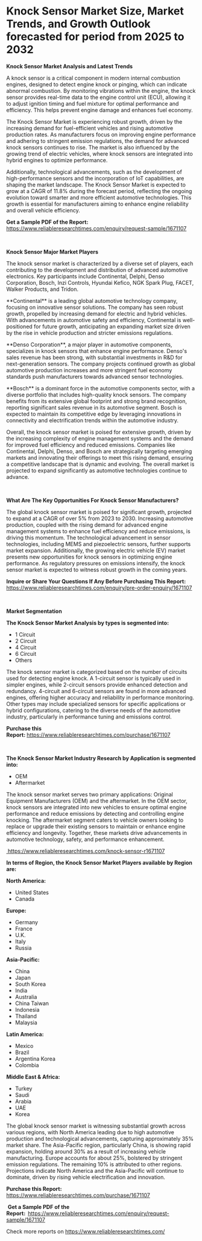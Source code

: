 <p><h1>Knock Sensor Market Size, Market Trends, and Growth Outlook forecasted for period from 2025 to 2032</h1></p><p><strong>Knock Sensor Market Analysis and Latest Trends</strong></p>
<p><p>A knock sensor is a critical component in modern internal combustion engines, designed to detect engine knock or pinging, which can indicate abnormal combustion. By monitoring vibrations within the engine, the knock sensor provides real-time data to the engine control unit (ECU), allowing it to adjust ignition timing and fuel mixture for optimal performance and efficiency. This helps prevent engine damage and enhances fuel economy.</p><p>The Knock Sensor Market is experiencing robust growth, driven by the increasing demand for fuel-efficient vehicles and rising automotive production rates. As manufacturers focus on improving engine performance and adhering to stringent emission regulations, the demand for advanced knock sensors continues to rise. The market is also influenced by the growing trend of electric vehicles, where knock sensors are integrated into hybrid engines to optimize performance.</p><p>Additionally, technological advancements, such as the development of high-performance sensors and the incorporation of IoT capabilities, are shaping the market landscape. The Knock Sensor Market is expected to grow at a CAGR of 11.8% during the forecast period, reflecting the ongoing evolution toward smarter and more efficient automotive technologies. This growth is essential for manufacturers aiming to enhance engine reliability and overall vehicle efficiency.</p></p>
<p><strong>Get a Sample PDF of the Report:&nbsp;</strong> <a href="https://www.reliableresearchtimes.com/enquiry/request-sample/1671107?utm_campaign=2457&utm_medium=2&utm_source=Github&utm_content=ia&utm_term=18022025&utm_id=knock-sensor">https://www.reliableresearchtimes.com/enquiry/request-sample/1671107</a></p>
<p>&nbsp;</p>
<p><strong>Knock Sensor Major Market Players</strong></p>
<p><p>The knock sensor market is characterized by a diverse set of players, each contributing to the development and distribution of advanced automotive electronics. Key participants include Continental, Delphi, Denso Corporation, Bosch, Inzi Controls, Hyundai Kefico, NGK Spark Plug, FACET, Walker Products, and Tridon.</p><p>**Continental** is a leading global automotive technology company, focusing on innovative sensor solutions. The company has seen robust growth, propelled by increasing demand for electric and hybrid vehicles. With advancements in automotive safety and efficiency, Continental is well-positioned for future growth, anticipating an expanding market size driven by the rise in vehicle production and stricter emissions regulations.</p><p>**Denso Corporation**, a major player in automotive components, specializes in knock sensors that enhance engine performance. Denso's sales revenue has been strong, with substantial investments in R&D for next-generation sensors. The company projects continued growth as global automotive production increases and more stringent fuel economy standards push manufacturers towards advanced sensor technologies.</p><p>**Bosch** is a dominant force in the automotive components sector, with a diverse portfolio that includes high-quality knock sensors. The company benefits from its extensive global footprint and strong brand recognition, reporting significant sales revenue in its automotive segment. Bosch is expected to maintain its competitive edge by leveraging innovations in connectivity and electrification trends within the automotive industry.</p><p>Overall, the knock sensor market is poised for extensive growth, driven by the increasing complexity of engine management systems and the demand for improved fuel efficiency and reduced emissions. Companies like Continental, Delphi, Denso, and Bosch are strategically targeting emerging markets and innovating their offerings to meet this rising demand, ensuring a competitive landscape that is dynamic and evolving. The overall market is projected to expand significantly as automotive technologies continue to advance.</p></p>
<p>&nbsp;</p>
<p><strong>What Are The Key Opportunities For Knock Sensor Manufacturers?</strong></p>
<p><p>The global knock sensor market is poised for significant growth, projected to expand at a CAGR of over 5% from 2023 to 2030. Increasing automotive production, coupled with the rising demand for advanced engine management systems to enhance fuel efficiency and reduce emissions, is driving this momentum. The technological advancement in sensor technologies, including MEMS and piezoelectric sensors, further supports market expansion. Additionally, the growing electric vehicle (EV) market presents new opportunities for knock sensors in optimizing engine performance. As regulatory pressures on emissions intensify, the knock sensor market is expected to witness robust growth in the coming years.</p></p>
<p><strong>Inquire or Share Your Questions If Any Before Purchasing This Report:</strong> <a href="https://www.reliableresearchtimes.com/enquiry/pre-order-enquiry/1671107?utm_campaign=2457&utm_medium=2&utm_source=Github&utm_content=ia&utm_term=18022025&utm_id=knock-sensor">https://www.reliableresearchtimes.com/enquiry/pre-order-enquiry/1671107</a></p>
<p>&nbsp;</p>
<p><strong>Market Segmentation</strong></p>
<p><strong>The Knock Sensor Market Analysis by types is segmented into:</strong></p>
<p><ul><li>1 Circuit</li><li>2 Circuit</li><li>4 Circuit</li><li>6 Circuit</li><li>Others</li></ul></p>
<p><p>The knock sensor market is categorized based on the number of circuits used for detecting engine knock. A 1-circuit sensor is typically used in simpler engines, while 2-circuit sensors provide enhanced detection and redundancy. 4-circuit and 6-circuit sensors are found in more advanced engines, offering higher accuracy and reliability in performance monitoring. Other types may include specialized sensors for specific applications or hybrid configurations, catering to the diverse needs of the automotive industry, particularly in performance tuning and emissions control.</p></p>
<p><strong>Purchase this Report:&nbsp;</strong><a href="https://www.reliableresearchtimes.com/purchase/1671107?utm_campaign=2457&utm_medium=2&utm_source=Github&utm_content=ia&utm_term=18022025&utm_id=knock-sensor">https://www.reliableresearchtimes.com/purchase/1671107</a></p>
<p>&nbsp;</p>
<p><strong>The Knock Sensor Market Industry Research by Application is segmented into:</strong></p>
<p><ul><li>OEM</li><li>Aftermarket</li></ul></p>
<p><p>The knock sensor market serves two primary applications: Original Equipment Manufacturers (OEM) and the aftermarket. In the OEM sector, knock sensors are integrated into new vehicles to ensure optimal engine performance and reduce emissions by detecting and controlling engine knocking. The aftermarket segment caters to vehicle owners looking to replace or upgrade their existing sensors to maintain or enhance engine efficiency and longevity. Together, these markets drive advancements in automotive technology, safety, and performance enhancement.</p></p>
<p><a href="https://www.reliableresearchtimes.com/knock-sensor-r1671107?utm_campaign=2457&utm_medium=2&utm_source=Github&utm_content=ia&utm_term=18022025&utm_id=knock-sensor">&nbsp;https://www.reliableresearchtimes.com/knock-sensor-r1671107</a></p>
<p><strong>In terms of Region, the Knock Sensor Market Players available by Region are:</strong></p>
<p>
    <p> <strong> North America: </strong>
        <ul>
            <li>United States</li>
            <li>Canada</li>
        </ul>
        </p> 
    <p> <strong> Europe: </strong>
        <ul>
            <li>Germany</li>
            <li>France</li>
            <li>U.K.</li>
            <li>Italy</li>
            <li>Russia</li>
        </ul>
        </p> 
    <p> <strong> Asia-Pacific: </strong>
        <ul>
            <li>China</li>
            <li>Japan</li>
            <li>South Korea</li>
            <li>India</li>
            <li>Australia</li>
            <li>China Taiwan</li>
            <li>Indonesia</li>
            <li>Thailand</li>
            <li>Malaysia</li>
        </ul>
        </p> 
    <p> <strong> Latin America: </strong>
        <ul>
            <li>Mexico</li>
            <li>Brazil</li>
            <li>Argentina Korea</li>
            <li>Colombia</li>
        </ul>
        </p> 
    <p> <strong> Middle East & Africa: </strong>
        <ul>
            <li>Turkey</li>
            <li>Saudi</li>
            <li>Arabia</li>
            <li>UAE</li>
            <li>Korea</li>
        </ul>
    </p>
    </p>
<p><p>The global knock sensor market is witnessing substantial growth across various regions, with North America leading due to high automotive production and technological advancements, capturing approximately 35% market share. The Asia-Pacific region, particularly China, is showing rapid expansion, holding around 30% as a result of increasing vehicle manufacturing. Europe accounts for about 25%, bolstered by stringent emission regulations. The remaining 10% is attributed to other regions. Projections indicate North America and the Asia-Pacific will continue to dominate, driven by rising vehicle electrification and innovation.</p></p>
<p><strong>Purchase this Report: </strong><a href="https://www.reliableresearchtimes.com/purchase/1671107?utm_campaign=2457&utm_medium=2&utm_source=Github&utm_content=ia&utm_term=18022025&utm_id=knock-sensor">https://www.reliableresearchtimes.com/purchase/1671107</a></p>
<p>&nbsp;<strong>Get a Sample PDF of the Report:&nbsp;&nbsp;</strong><a href="https://www.reliableresearchtimes.com/enquiry/request-sample/1671107?utm_campaign=2457&utm_medium=2&utm_source=Github&utm_content=ia&utm_term=18022025&utm_id=knock-sensor">https://www.reliableresearchtimes.com/enquiry/request-sample/1671107</a></p>
<p><strong></strong></p>
<p>Check more reports on <a href="https://www.reliableresearchtimes.com/?utm_campaign=2457&utm_medium=2&utm_source=Github&utm_content=ia&utm_term=18022025&utm_id=knock-sensor">https://www.reliableresearchtimes.com/</a></p>